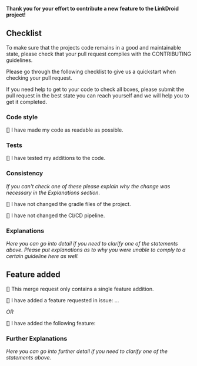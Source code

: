 **Thank you for your effort to contribute a new feature to the LinkDroid project!**

## Checklist

To make sure that the projects code remains in a good and maintainable state, please check that your pull request complies with the CONTRIBUTING guidelines.

Please go through the following checklist to give us a quickstart when checking your pull request.

If you need help to get to your code to check all boxes, please submit the pull request in the best state you can reach yourself and we will help you to get it completed.

### Code style

[] I have made my code as readable as possible.

### Tests

[] I have tested my additions to the code.

### Consistency

*If you can't check one of these please explain why the change was necessary in the  Explanations section.*

[] I have not changed the gradle files of the project.

[] I have not changed the CI/CD pipeline.

### Explanations

*Here you can go into detail if you need to clarify one of the statements above.*
*Please put explanations as to why you were unable to comply to a certain guideline here as well.*


## Feature added

[] This merge request only contains a single feature addition.

[] I have added a feature requested in issue: ...

*OR*

[] I have added the following feature:


### Further Explanations

*Here you can go into further detail if you need to clarify one of the statements above.*
